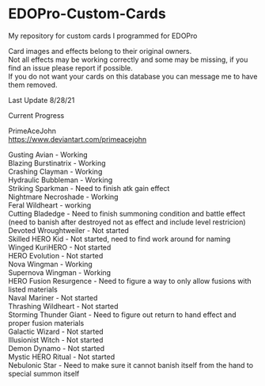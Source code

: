 # EDOPro-Custom-Cards
My repository for custom cards I programmed for EDOPro

Card images and effects belong to their original owners.  
Not all effects may be working correctly and some may be missing, if you find an issue please report if possible.  
If you do not want your cards on this database you can message me to have them removed.

Last Update 8/28/21

Current Progress

PrimeAceJohn</br>
https://www.deviantart.com/primeacejohn</br>

Gusting Avian - Working</br>
Blazing Burstinatrix - Working</br> 
Crashing Clayman - Working</br>
Hydraulic Bubbleman - Working</br> 
Striking Sparkman - Need to finish atk gain effect</br> 
Nightmare Necroshade - Working</br> 
Feral Wildheart - working</br>
Cutting Bladedge - Need to finish summoning condition and battle effect (need to banish after destroyed not as effect and include level restricion)</br> 
Devoted Wroughtweiler - Not started</br>
Skilled HERO Kid - Not started, need to find work around for naming</br>
Winged KuriHERO - Not started</br>
HERO Evolution - Not started</br>
Nova Wingman - Working</br>
Supernova Wingman - Working</br>
HERO Fusion Resurgence - Need to figure a way to only allow fusions with listed materials</br>
Naval Mariner - Not started</br>
Thrashing Wildheart - Not started</br>
Storming Thunder Giant - Need to figure out return to hand effect and proper fusion materials</br>
Galactic Wizard - Not started</br>
Illusionist Witch - Not started</br>
Demon Dynamo - Not started</br>
Mystic HERO Ritual - Not started</br>
Nebulonic Star - Need to make sure it cannot banish itself from the hand to special summon itself</br>
